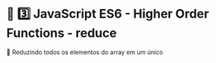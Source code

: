 # :sunrise: :three: JavaScript ES6 - Higher Order Functions - reduce

:envelope_with_arrow: Reduzindo todos os elementos do array em um único
